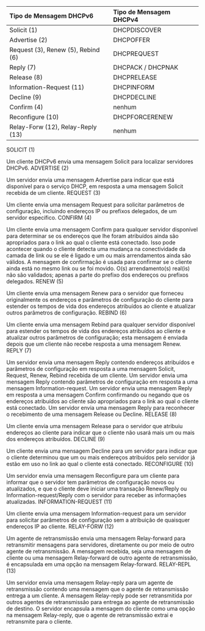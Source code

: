 | Tipo de Mensagem DHCPv6 | Tipo de Mensagem DHCPv4 |
| :--- | :--- |
| Solicit \(1\) | DHCPDISCOVER |
| Advertise \(2\) | DHCPOFFER |
| Request \(3\), Renew \(5\), Rebind \(6\) | DHCPREQUEST |
| Reply \(7\) | DHCPACK / DHCPNAK |
| Release \(8\) | DHCPRELEASE |
| Information-Request \(11\) | DHCPINFORM |
| Decline \(9\) | DHCPDECLINE |
| Confirm \(4\) | nenhum |
| Reconfigure \(10\) | DHCPFORCERENEW |
| Relay-Forw \(12\), Relay-Reply \(13\) | nenhum |

 SOLICIT \(1\)

 Um cliente DHCPv6 envia uma mensagem Solicit para localizar servidores DHCPv6. ADVERTISE \(2\)

 Um servidor envia uma mensagem Advertise para indicar que está disponível para o serviço DHCP, em resposta a uma mensagem Solicit recebida de um cliente. REQUEST \(3\)

 Um cliente envia uma mensagem Request para solicitar parâmetros de configuração, incluindo endereços IP ou prefixos delegados, de um servidor específico. CONFIRM \(4\)

 Um cliente envia uma mensagem Confirm para qualquer servidor disponível para determinar se os endereços que lhe foram atribuídos ainda são apropriados para o link ao qual o cliente está conectado. Isso pode acontecer quando o cliente detecta uma mudança na conectividade da camada de link ou se ele é ligado e um ou mais arrendamentos ainda são válidos. A mensagem de confirmação é usada para confirmar se o cliente ainda está no mesmo link ou se foi movido. O(s) arrendamento(s) real(is) não são validados; apenas a parte do prefixo dos endereços ou prefixos delegados. RENEW \(5\)

 Um cliente envia uma mensagem Renew para o servidor que forneceu originalmente os endereços e parâmetros de configuração do cliente para estender os tempos de vida dos endereços atribuídos ao cliente e atualizar outros parâmetros de configuração. REBIND \(6\)

 Um cliente envia uma mensagem Rebind para qualquer servidor disponível para estender os tempos de vida dos endereços atribuídos ao cliente e atualizar outros parâmetros de configuração; esta mensagem é enviada depois que um cliente não recebe resposta a uma mensagem Renew. REPLY \(7\)

 Um servidor envia uma mensagem Reply contendo endereços atribuídos e parâmetros de configuração em resposta a uma mensagem Solicit, Request, Renew, Rebind recebida de um cliente. Um servidor envia uma mensagem Reply contendo parâmetros de configuração em resposta a uma mensagem Information-request. Um servidor envia uma mensagem Reply em resposta a uma mensagem Confirm confirmando ou negando que os endereços atribuídos ao cliente são apropriados para o link ao qual o cliente está conectado. Um servidor envia uma mensagem Reply para reconhecer o recebimento de uma mensagem Release ou Decline. RELEASE \(8\)

 Um cliente envia uma mensagem Release para o servidor que atribuiu endereços ao cliente para indicar que o cliente não usará mais um ou mais dos endereços atribuídos. DECLINE \(9\)

 Um cliente envia uma mensagem Decline para um servidor para indicar que o cliente determinou que um ou mais endereços atribuídos pelo servidor já estão em uso no link ao qual o cliente está conectado. RECONFIGURE \(10\)

 Um servidor envia uma mensagem Reconfigure para um cliente para informar que o servidor tem parâmetros de configuração novos ou atualizados, e que o cliente deve iniciar uma transação Renew/Reply ou Information-request/Reply com o servidor para receber as informações atualizadas. INFORMATION-REQUEST \(11\)

 Um cliente envia uma mensagem Information-request para um servidor para solicitar parâmetros de configuração sem a atribuição de quaisquer endereços IP ao cliente. RELAY-FORW \(12\)

 Um agente de retransmissão envia uma mensagem Relay-forward para retransmitir mensagens para servidores, diretamente ou por meio de outro agente de retransmissão. A mensagem recebida, seja uma mensagem de cliente ou uma mensagem Relay-forward de outro agente de retransmissão, é encapsulada em uma opção na mensagem Relay-forward. RELAY-REPL \(13\)

 Um servidor envia uma mensagem Relay-reply para um agente de retransmissão contendo uma mensagem que o agente de retransmissão entrega a um cliente. A mensagem Relay-reply pode ser retransmitida por outros agentes de retransmissão para entrega ao agente de retransmissão de destino. O servidor encapsula a mensagem do cliente como uma opção na mensagem Relay-reply, que o agente de retransmissão extrai e retransmite para o cliente.
